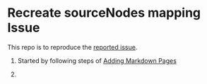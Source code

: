 # Recreate sourceNodes mapping Issue

This repo is to reproduce the [reported issue](https://github.com/gatsbyjs/gatsby/issues/11151).

1) Started by following steps of [Adding Markdown Pages](https://www.gatsbyjs.org/docs/adding-markdown-pages/)

2) 
